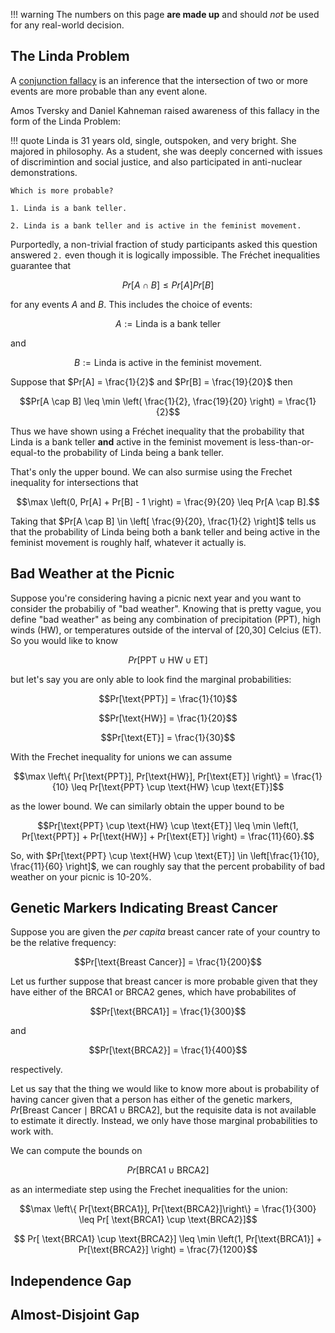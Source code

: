 
!!! warning
	The numbers on this page **are made up** and should *not* be used for any real-world decision.

## The Linda Problem

A [conjunction fallacy](https://en.wikipedia.org/wiki/Conjunction_fallacy) is an inference that the intersection of two or more events are more probable than any event alone.

Amos Tversky and Daniel Kahneman raised awareness of this fallacy in the form of the Linda Problem:

!!! quote
	Linda is 31 years old, single, outspoken, and very bright. She majored in philosophy. As a student, she was deeply concerned with issues of discrimintion and social justice, and also participated in anti-nuclear demonstrations.
	
	Which is more probable?
	
	1. Linda is a bank teller.
	
	2. Linda is a bank teller and is active in the feminist movement.

Purportedly, a non-trivial fraction of study participants asked this question answered `2.` even though it is logically impossible. The Fréchet inequalities guarantee that 

$$Pr\left[ A \cap B \right] \leq Pr[A] Pr[B]$$

for any events $A$ and $B$. This includes the choice of events:

$$A := \text{Linda is a bank teller}$$

and

$$B := \text{Linda is active in the feminist movement}.$$

Suppose that $Pr[A] = \frac{1}{2}$ and $Pr[B] = \frac{19}{20}$ then

$$Pr[A \cap B] \leq \min \left( \frac{1}{2}, \frac{19}{20} \right) = \frac{1}{2}$$

Thus we have shown using a Fréchet inequality that the probability that Linda is a bank teller **and** active in the feminist movement is less-than-or-equal-to the probability of Linda being a bank teller.

That's only the upper bound. We can also surmise using the Frechet inequality for intersections that

$$\max \left(0, Pr[A] + Pr[B] - 1 \right) = \frac{9}{20}  \leq Pr[A \cap B].$$

Taking that $Pr[A \cap B] \in \left[ \frac{9}{20}, \frac{1}{2} \right]$ tells us that the probability of Linda being both a bank teller and being active in the feminist movement is roughly half, whatever it actually is.

## Bad Weather at the Picnic

Suppose you're considering having a picnic next year and you want to consider the probabiliy of "bad weather". Knowing that is pretty vague, you define "bad weather" as being any combination of precipitation (PPT), high winds (HW), or temperatures outside of the interval of [20,30] Celcius (ET). So you would like to know

$$Pr[\text{PPT} \cup \text{HW} \cup \text{ET}]$$

but let's say you are only able to look find the marginal probabilities:

$$Pr[\text{PPT}] = \frac{1}{10}$$

$$Pr[\text{HW}] = \frac{1}{20}$$

$$Pr[\text{ET}] = \frac{1}{30}$$

With the Frechet inequality for unions we can assume

$$\max \left\{ Pr[\text{PPT}], Pr[\text{HW}], Pr[\text{ET}] \right\} = \frac{1}{10} \leq Pr[\text{PPT} \cup \text{HW} \cup \text{ET}]$$

as the lower bound. We can similarly obtain the upper bound to be

$$Pr[\text{PPT} \cup \text{HW} \cup \text{ET}] \leq \min \left(1, Pr[\text{PPT}] +  Pr[\text{HW}] + Pr[\text{ET}]  \right) = \frac{11}{60}.$$

So, with $Pr[\text{PPT} \cup \text{HW} \cup \text{ET}] \in \left[\frac{1}{10}, \frac{11}{60} \right]$, we can roughly say that the percent probability of bad weather on your picnic is 10-20%.

## Genetic Markers Indicating Breast Cancer

Suppose you are given the *per capita* breast cancer rate of your country to be the relative frequency:

$$Pr[\text{Breast Cancer}] = \frac{1}{200}$$

Let us further suppose that breast cancer is more probable given that they have either of the BRCA1 or BRCA2 genes, which have probabilites of 

$$Pr[\text{BRCA1}] = \frac{1}{300}$$

and

$$Pr[\text{BRCA2}] = \frac{1}{400}$$

respectively.

Let us say that the thing we would like to know more about is probability of having cancer given that a person has either of the genetic markers, $Pr[\text{Breast Cancer} \mid \text{BRCA1} \cup \text{BRCA2}]$, but the requisite data is not available to estimate it directly. Instead, we only have those marginal probabilities to work with.

We can compute the bounds on

$$Pr[ \text{BRCA1} \cup \text{BRCA2}]$$ 

as an intermediate step using the Frechet inequalities for the union:


$$\max \left\{ Pr[\text{BRCA1}], Pr[\text{BRCA2}]\right\} = \frac{1}{300} \leq Pr[ \text{BRCA1} \cup \text{BRCA2}]$$

$$ Pr[ \text{BRCA1} \cup \text{BRCA2}] \leq \min \left(1, Pr[\text{BRCA1}] + Pr[\text{BRCA2}]  \right) = \frac{7}{1200}$$ 

## Independence Gap

## Almost-Disjoint Gap
